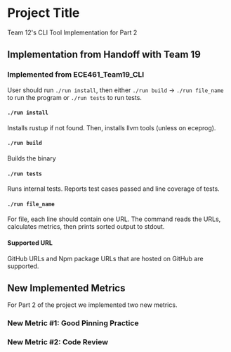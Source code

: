 # Project Title

Team 12's CLI Tool Implementation for Part 2

## Implementation from Handoff with Team 19
### Implemented from ECE461_Team19_CLI

User should run `./run install`, then either `./run build` -> `./run file_name` to run the program or `./run tests` to run tests.

#### `./run install`

Installs rustup if not found. Then, installs llvm tools (unless on eceprog).

#### `./run build`

Builds the binary

#### `./run tests`

Runs internal tests. Reports test cases passed and line coverage of tests.

#### `./run file_name`

For file, each line should contain one URL. The command reads the URLs, calculates metrics, then prints sorted output to stdout.

#### Supported URL

GitHub URLs and Npm package URLs that are hosted on GitHub are supported.

## New Implemented Metrics

For Part 2 of the project we implemented two new metrics. 

### New Metric #1: Good Pinning Practice

### New Metric #2: Code Review


